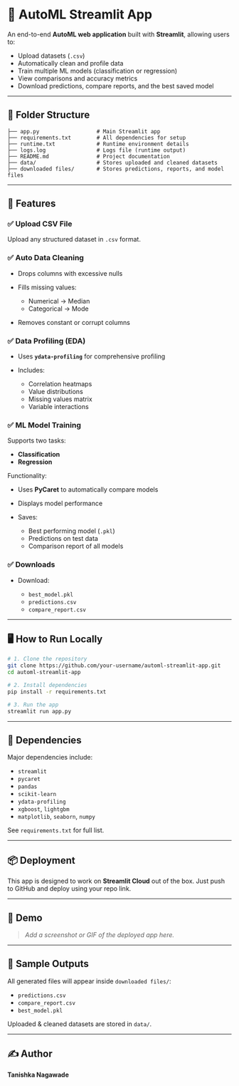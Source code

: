 
# 🚀 AutoML Streamlit App

An end-to-end **AutoML web application** built with **Streamlit**, allowing users to:

* Upload datasets (`.csv`)
* Automatically clean and profile data
* Train multiple ML models (classification or regression)
* View comparisons and accuracy metrics
* Download predictions, compare reports, and the best saved model

---

## 📁 Folder Structure

```
├── app.py                  # Main Streamlit app
├── requirements.txt        # All dependencies for setup
├── runtime.txt             # Runtime environment details
├── logs.log                # Logs file (runtime output)
├── README.md               # Project documentation
├── data/                   # Stores uploaded and cleaned datasets
├── downloaded files/       # Stores predictions, reports, and model files
```

---

## 🌟 Features

### ✅ Upload CSV File

Upload any structured dataset in `.csv` format.

### ✅ Auto Data Cleaning

* Drops columns with excessive nulls
* Fills missing values:

  * Numerical → Median
  * Categorical → Mode
* Removes constant or corrupt columns

### ✅ Data Profiling (EDA)

* Uses **`ydata-profiling`** for comprehensive profiling
* Includes:

  * Correlation heatmaps
  * Value distributions
  * Missing values matrix
  * Variable interactions

### ✅ ML Model Training

Supports two tasks:

* **Classification**
* **Regression**

Functionality:

* Uses **PyCaret** to automatically compare models
* Displays model performance
* Saves:

  * Best performing model (`.pkl`)
  * Predictions on test data
  * Comparison report of all models

### ✅ Downloads

* Download:

  * `best_model.pkl`
  * `predictions.csv`
  * `compare_report.csv`

---

## 🖥️ How to Run Locally

```bash
# 1. Clone the repository
git clone https://github.com/your-username/automl-streamlit-app.git
cd automl-streamlit-app

# 2. Install dependencies
pip install -r requirements.txt

# 3. Run the app
streamlit run app.py
```

---

## 🔗 Dependencies

Major dependencies include:

* `streamlit`
* `pycaret`
* `pandas`
* `scikit-learn`
* `ydata-profiling`
* `xgboost`, `lightgbm`
* `matplotlib`, `seaborn`, `numpy`

See `requirements.txt` for full list.

---

## 📦 Deployment

This app is designed to work on **Streamlit Cloud** out of the box. Just push to GitHub and deploy using your repo link.

---

## 📸 Demo

> *Add a screenshot or GIF of the deployed app here.*

---

## 📁 Sample Outputs

All generated files will appear inside `downloaded files/`:

* `predictions.csv`
* `compare_report.csv`
* `best_model.pkl`

Uploaded & cleaned datasets are stored in `data/`.

---

## ✍️ Author

**Tanishka Nagawade**


